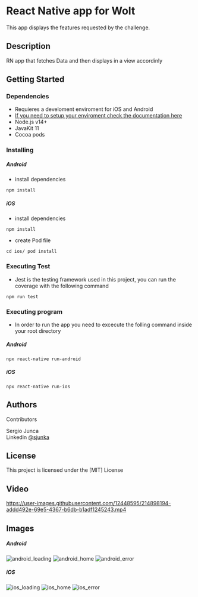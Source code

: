 # React Native app for Wolt

This app displays the features requested by the challenge.

## Description

RN app that fetches Data and then displays in a view accordinly

## Getting Started

### Dependencies

- Requieres a develoment enviroment for iOS and Android
- [If you need to setup your enviroment check the documentation here](https://reactnative.dev/docs/environment-setup)
- Node.js v14+
- JavaKit 11
- Cocoa pods

### Installing

##### Android

- install dependencies

```
npm install
```

##### iOS

- install dependencies

```
npm install
```

- create Pod file

```
cd ios/ pod install
```

### Executing Test

- Jest is the testing framework used in this project, you can run the coverage with the following command

```
npm run test
```

### Executing program

- In order to run the app you need to excecute the folling command inside your root directory

##### Android

```
npx react-native run-android
```

##### iOS

```
npx react-native run-ios
```

## Authors

Contributors

Sergio Junca  
Linkedin [@sjunka](https://www.linkedin.com/in/sjunka/)

## License

This project is licensed under the [MIT] License

## Video

https://user-images.githubusercontent.com/12448595/214898194-addd492e-69e5-4367-b6db-b1adf1245243.mp4

## Images

##### Android

![android_loading](https://user-images.githubusercontent.com/12448595/214898267-95aa562e-7e0d-4a02-9001-482ac0bf2fd2.png)
![android_home](https://user-images.githubusercontent.com/12448595/214898284-4ebd3840-870f-4fad-a9be-cd5f922f4e28.png)
![android_error](https://user-images.githubusercontent.com/12448595/214898294-3019f244-df11-490b-9bd6-0e82d1c81c6c.png)

##### iOS

![ios_loading](https://user-images.githubusercontent.com/12448595/214898381-15002f18-4e9c-46e4-8f8e-a3b0348e8929.jpeg)
![ios_home](https://user-images.githubusercontent.com/12448595/214898408-60188f46-63f3-42b5-8fb7-f0c680faef45.jpeg)
![ios_error](https://user-images.githubusercontent.com/12448595/214898423-d7566a61-a0a0-4acf-bbb9-5c2a06c2575e.jpeg)
